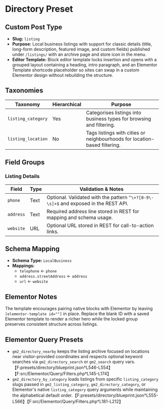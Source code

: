 # Directory Preset

## Custom Post Type

- **Slug:** `listing`
- **Purpose:** Local business listings with support for classic details (title, long-form description, featured image, and custom fields) published under `/listings/` with an archive page and store icon in the menu.
- **Editor Template:** Block editor template locks insertion and opens with a grouped layout containing a heading, intro paragraph, and an Elementor Template shortcode placeholder so sites can swap in a custom Elementor design without rebuilding the structure.

## Taxonomies

| Taxonomy | Hierarchical | Purpose |
| --- | --- | --- |
| `listing_category` | Yes | Categorises listings into business types for browsing and filtering. |
| `listing_location` | No | Tags listings with cities or neighbourhoods for location-based filtering. |

## Field Groups

### Listing Details

| Field | Type | Validation & Notes |
| --- | --- | --- |
| `phone` | Text | Optional. Validated with the pattern `^\+?[0-9\-\s]+$` and exposed in the REST API. |
| `address` | Text | Required address line stored in REST for mapping and schema usage. |
| `website` | URL | Optional URL stored in REST for call-to-action links. |

## Schema Mapping

- **Schema Type:** `LocalBusiness`
- **Mappings:**
  - `telephone` ← `phone`
  - `address.streetAddress` ← `address`
  - `url` ← `website`

## Elementor Notes

The template encourages pairing native blocks with Elementor by leaving `[elementor-template id=""]` in place. Replace the blank ID with a saved Elementor template to render a richer hero while the locked group preserves consistent structure across listings.

## Elementor Query Presets

- `gm2_directory_nearby` keeps the listing archive focused on locations near visitor-provided coordinates and respects optional keyword searches via `gm2_directory_search` or `gm2_search` query vars.【F:presets/directory/blueprint.json†L546-L554】【F:src/Elementor/Query/Filters.php†L145-L174】
- `gm2_directory_by_category` loads listings from specific `listing_category` slugs passed in `gm2_listing_category`, `gm2_directory_category`, or Elementor's native `listing_category` query arguments while maintaining the alphabetical default order.【F:presets/directory/blueprint.json†L555-L566】【F:src/Elementor/Query/Filters.php†L181-L212】
